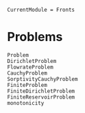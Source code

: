 ```@meta
CurrentModule = Fronts
```

# Problems

```@docs
Problem
DirichletProblem
FlowrateProblem
CauchyProblem
SorptivityCauchyProblem
FiniteProblem
FiniteDirichletProblem
FiniteReservoirProblem
monotonicity
```
